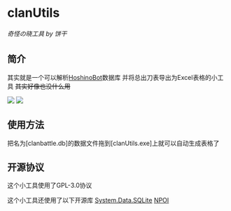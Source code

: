 # clanUtils
###### 奇怪の晓工具 by 饼干

## 简介
其实就是一个可以解析[HoshinoBot](https://github.com/Ice-Cirno/HoshinoBot)数据库
并将总出刀表导出为Excel表格的小工具
~~其实好像也没什么用~~

 ![](https://img.shields.io/github/release/CBGan/clanUtils.svg) ![](https://img.shields.io/github/license/CBGan/clanUtils.svg)

## 使用方法
把名为[clanbattle.db]的数据文件拖到[clanUtils.exe]上就可以自动生成表格了

## 开源协议
这个小工具使用了GPL-3.0协议

这个小工具还使用了以下开源库
[System.Data.SQLite](https://system.data.sqlite.org)
[NPOI](https://github.com/tonyqus/npoi)